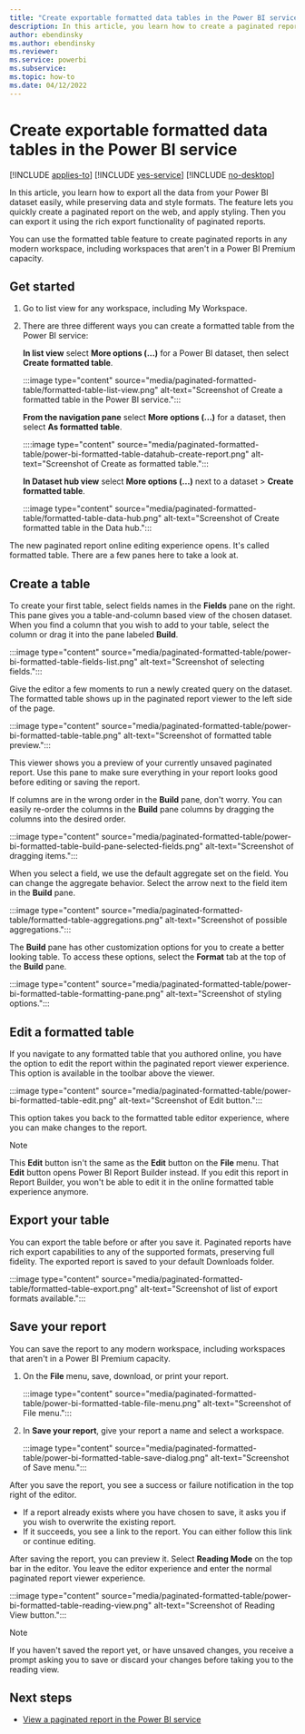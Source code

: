 ```yaml
---
title: "Create exportable formatted data tables in the Power BI service"
description: In this article, you learn how to create a paginated report using the interactive formatted table editor in the Power BI service.
author: ebendinsky
ms.author: ebendinsky
ms.reviewer:
ms.service: powerbi
ms.subservice: 
ms.topic: how-to
ms.date: 04/12/2022
---
```


# Create exportable formatted data tables in the Power BI service

[!INCLUDE [applies-to](../includes/applies-to.md)] [!INCLUDE [yes-service](../includes/yes-service.md)] [!INCLUDE [no-desktop](../includes/no-desktop.md)]

In this article, you learn how to export all the data from your Power BI dataset easily, while preserving data and style formats. The feature lets you quickly create a paginated report on the web, and apply styling. Then you can export it using the rich export functionality of paginated reports.

You can use the formatted table feature to create paginated reports in any modern workspace, including workspaces that aren't in a Power BI Premium capacity.

## Get started

1. Go to list view for any workspace, including My Workspace.
1. There are three different ways you can create a formatted table from the Power BI service:

    **In list view** select **More options (...)** for a Power BI dataset, then select **Create formatted table**. 

    :::image type="content" source="media/paginated-formatted-table/formatted-table-list-view.png" alt-text="Screenshot of Create a formatted table in the Power BI service.":::

    **From the navigation pane** select **More options (...)** for a dataset, then select **As formatted table**.

    ::::image type="content" source="media/paginated-formatted-table/power-bi-formatted-table-datahub-create-report.png" alt-text="Screenshot of Create as formatted table.":::


    **In Dataset hub view** select **More options (...)** next to a dataset > **Create formatted table**.

    :::image type="content" source="media/paginated-formatted-table/formatted-table-data-hub.png" alt-text="Screenshot of Create formatted table in the Data hub.":::

The new paginated report online editing experience opens. It's called formatted table.  There are a few panes here to take a look at.

## Create a table

To create your first table, select fields names in the **Fields** pane on the right.  This pane gives you a table-and-column based view of the chosen dataset.  When you find a column that you wish to add to your table, select the column or drag it into the pane labeled **Build**.

:::image type="content" source="media/paginated-formatted-table/power-bi-formatted-table-fields-list.png" alt-text="Screenshot of selecting fields.":::

Give the editor a few moments to run a newly created query on the dataset. The formatted table shows up in the paginated report viewer to the left side of the page.

:::image type="content" source="media/paginated-formatted-table/power-bi-formatted-table-table.png" alt-text="Screenshot of formatted table preview.":::

This viewer shows you a preview of your currently unsaved paginated report. Use this pane to make sure everything in your report looks good before editing or saving the report.

If columns are in the wrong order in the **Build** pane, don't worry.  You can easily re-order the columns in the **Build** pane columns by dragging the columns into the desired order.

:::image type="content" source="media/paginated-formatted-table/power-bi-formatted-table-build-pane-selected-fields.png" alt-text="Screenshot of dragging items.":::

When you select a field, we use the default aggregate set on the field. You can change the aggregate behavior. Select the arrow next to the field item in the **Build** pane.

:::image type="content" source="media/paginated-formatted-table/formatted-table-aggregations.png" alt-text="Screenshot of possible aggregations.":::

The **Build** pane has other customization options for you to create a better looking table.  To access these options, select the **Format** tab at the top of the **Build** pane.

:::image type="content" source="media/paginated-formatted-table/power-bi-formatted-table-formatting-pane.png" alt-text="Screenshot of styling options.":::


## Edit a formatted table

If you navigate to any formatted table that you authored online, you have the option to edit the report within the paginated report viewer experience. This option is available in the toolbar above the viewer.

:::image type="content" source="media/paginated-formatted-table/power-bi-formatted-table-edit.png" alt-text="Screenshot of Edit button.":::

This option takes you back to the formatted table editor experience, where you can make changes to the report.  

> [!NOTE]
> This **Edit** button isn't the same as the **Edit** button on the **File** menu.  That **Edit** button opens Power BI Report Builder instead. If you edit this report in Report Builder, you won't be able to edit it in the online formatted table experience anymore.

## Export your table

You can export the table before or after you save it. Paginated reports have rich export capabilities to any of the supported formats, preserving full fidelity. The exported report is saved to your default Downloads folder.

:::image type="content" source="media/paginated-formatted-table/formatted-table-export.png" alt-text="Screenshot of list of export formats available.":::

## Save your report

You can save the report to any modern workspace, including workspaces that aren't in a Power BI Premium capacity.

1. On the **File** menu, save, download, or print your report.

    :::image type="content" source="media/paginated-formatted-table/power-bi-formatted-table-file-menu.png" alt-text="Screenshot of File menu.":::

1. In **Save your report**, give your report a name and select a workspace.

    :::image type="content" source="media/paginated-formatted-table/power-bi-formatted-table-save-dialog.png" alt-text="Screenshot of Save menu.":::

After you save the report, you see a success or failure notification in the top right of the editor.

- If a report already exists where you have chosen to save, it asks you if you wish to overwrite the existing report.  
- If it succeeds, you see a link to the report. You can either follow this link or continue editing.  

After saving the report, you can preview it. Select **Reading Mode** on the top bar in the editor. You leave the editor experience and enter the normal paginated report viewer experience.

:::image type="content" source="media/paginated-formatted-table/power-bi-formatted-table-reading-view.png" alt-text="Screenshot of Reading View button.":::

> [!NOTE]
> If you haven't saved the report yet, or have unsaved changes, you receive a prompt asking you to save or discard your changes before taking you to the reading view.


## Next steps

- [View a paginated report in the Power BI service](../consumer/paginated-reports-view-power-bi-service.md)